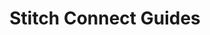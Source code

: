 ---
# -------------------------- #
#          PAGE INFO         #
# -------------------------- #

title: Stitch Connect Guides
doc-type: "category"

type: "connect"
content-type: "connect-guide"
content-id: "connect-guides-category"

sidebar: overview
layout: developer

permalink: /stitch-connect/guides

summary: "Tutorials and reference guides for using Stitch Connect."
---